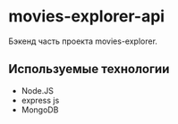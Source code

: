# movies-explorer-api

Бэкенд часть проекта movies-explorer.

## Используемые технологии
* Node.JS
* express js
* MongoDB

